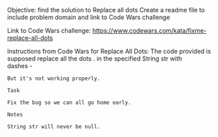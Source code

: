 Objective:
find the solution to Replace all dots
Create a readme file to include problem domain and link to Code Wars challenge

Link to Code Wars challenge:
https://www.codewars.com/kata/fixme-replace-all-dots

Instructions from Code Wars for Replace All Dots:
    The code provided is supposed replace all the dots . in the specified String str with           
    dashes -

    But it's not working properly.

    Task

    Fix the bug so we can all go home early.

    Notes

    String str will never be null.
